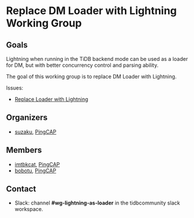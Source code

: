 # Replace DM Loader with Lightning Working Group

## Goals

Lightning when running in the TiDB backend mode can be used as a loader for DM, but with better concurrency control and parsing ability.

The goal of this working group is to replace DM Loader with Lightning.

Issues:

- [Replace Loader with Lightning](https://github.com/pingcap/dm/issues/405)

## Organizers

* [suzaku](https://github.com/suzaku), [PingCAP](https://github.com/pingcap)

## Members

* [imtbkcat](https://github.com/imtbkcat), [PingCAP](https://github.com/pingcap)
* [bobotu](https://github.com/bobotu), [PingCAP](https://github.com/pingcap)

## Contact

* Slack: channel **#wg-lightning-as-loader** in the tidbcommunity slack workspace.
